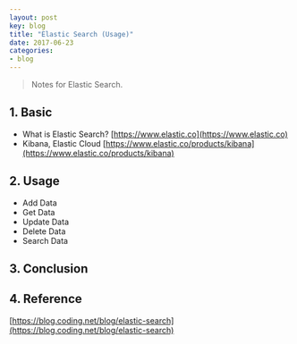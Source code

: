 ```yaml
---
layout: post
key: blog
title: "Elastic Search (Usage)"
date: 2017-06-23
categories:
- blog
---
```


> Notes for Elastic Search.

## 1. Basic
  * What is Elastic Search?
  [https://www.elastic.co](https://www.elastic.co)  
  * Kibana, Elastic Cloud
  [https://www.elastic.co/products/kibana](https://www.elastic.co/products/kibana)

## 2. Usage
  * Add Data
  * Get Data
  * Update Data
  * Delete Data
  * Search Data

## 3. Conclusion

## 4. Reference
[https://blog.coding.net/blog/elastic-search](https://blog.coding.net/blog/elastic-search)  
